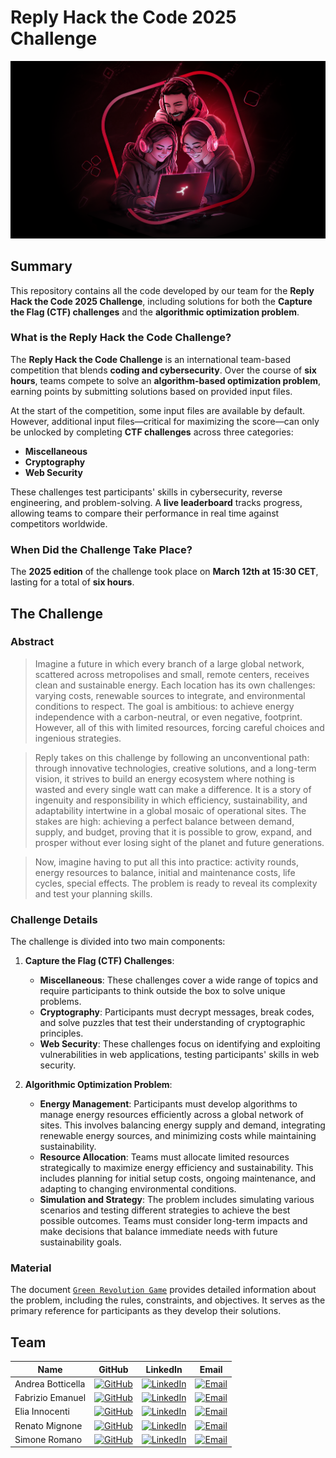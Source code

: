 # Reply Hack the Code 2025 Challenge

![reply-hackthecode-challenge](resources/reply-hackthecode-challenge.png)

## Summary

This repository contains all the code developed by our team for the **Reply Hack the Code 2025 Challenge**, including solutions for both the **Capture the Flag (CTF) challenges** and the **algorithmic optimization problem**.

### What is the Reply Hack the Code Challenge?

The **Reply Hack the Code Challenge** is an international team-based competition that blends **coding and cybersecurity**. Over the course of **six hours**, teams compete to solve an **algorithm-based optimization problem**, earning points by submitting solutions based on provided input files.

At the start of the competition, some input files are available by default. However, additional input files—critical for maximizing the score—can only be unlocked by completing **CTF challenges** across three categories:
- **Miscellaneous**
- **Cryptography**
- **Web Security**

These challenges test participants' skills in cybersecurity, reverse engineering, and problem-solving. A **live leaderboard** tracks progress, allowing teams to compare their performance in real time against competitors worldwide.

### When Did the Challenge Take Place?

The **2025 edition** of the challenge took place on **March 12th at 15:30 CET**, lasting for a total of **six hours**.

## The Challenge

### Abstract

> Imagine a future in which every branch of a large global network, scattered across metropolises and small, remote centers, receives clean and sustainable energy. Each location has its own challenges: varying costs, renewable sources to integrate, and environmental conditions to respect. The goal is ambitious: to achieve energy independence with a carbon-neutral, or even negative, footprint. However, all of this with limited resources, forcing careful choices and ingenious strategies.  

> Reply takes on this challenge by following an unconventional path: through innovative technologies, creative solutions, and a long-term vision, it strives to build an energy ecosystem where nothing is wasted and every single watt can make a difference. It is a story of ingenuity and responsibility in which efficiency, sustainability, and adaptability intertwine in a global mosaic of operational sites. The stakes are high: achieving a perfect balance between demand, supply, and budget, proving that it is possible to grow, expand, and prosper without ever losing sight of the planet and future generations.  

> Now, imagine having to put all this into practice: activity rounds, energy resources to balance, initial and maintenance costs, life cycles, special effects. The problem is ready to reveal its complexity and test your planning skills.

### Challenge Details

The challenge is divided into two main components:

1. **Capture the Flag (CTF) Challenges**:
    - **Miscellaneous**: These challenges cover a wide range of topics and require participants to think outside the box to solve unique problems.
    - **Cryptography**: Participants must decrypt messages, break codes, and solve puzzles that test their understanding of cryptographic principles.
    - **Web Security**: These challenges focus on identifying and exploiting vulnerabilities in web applications, testing participants' skills in web security.

2. **Algorithmic Optimization Problem**:
    - **Energy Management**: Participants must develop algorithms to manage energy resources efficiently across a global network of sites. This involves balancing energy supply and demand, integrating renewable energy sources, and minimizing costs while maintaining sustainability.
    - **Resource Allocation**: Teams must allocate limited resources strategically to maximize energy efficiency and sustainability. This includes planning for initial setup costs, ongoing maintenance, and adapting to changing environmental conditions.
    - **Simulation and Strategy**: The problem includes simulating various scenarios and testing different strategies to achieve the best possible outcomes. Teams must consider long-term impacts and make decisions that balance immediate needs with future sustainability goals.

### Material

The document [`Green Revolution Game`](Problem/docs/Green_Revolution_Game.pdf) provides detailed information about the problem, including the rules, constraints, and objectives. It serves as the primary reference for participants as they develop their solutions.

## Team

| Name              | GitHub                                                                                                               | LinkedIn                                                                                                                                  | Email                                                                                                            |
| ----------------- | -------------------------------------------------------------------------------------------------------------------- | ----------------------------------------------------------------------------------------------------------------------------------------- | ---------------------------------------------------------------------------------------------------------------- |
| Andrea Botticella | [![GitHub](https://img.shields.io/badge/GitHub-Profile-informational?logo=github)](https://github.com/Botti01)       | [![LinkedIn](https://img.shields.io/badge/LinkedIn-Profile-blue?logo=linkedin)](https://www.linkedin.com/in/andrea-botticella-353169293/) | [![Email](https://img.shields.io/badge/Email-Send-blue?logo=gmail)](mailto:andrea.botticella@studenti.polito.it) |
| Fabrizio Emanuel  | [![GitHub](https://img.shields.io/badge/GitHub-Profile-informational?logo=github)](https://github.com/briss01)       | [![LinkedIn](https://img.shields.io/badge/LinkedIn-Profile-blue?logo=linkedin)](https://www.linkedin.com/in/fabrizio-emanuel-b57a28237/)  | [![Email](https://img.shields.io/badge/Email-Send-blue?logo=gmail)](mailto:fabrizio.emanuel@studenti.polito.it)  |
| Elia Innocenti    | [![GitHub](https://img.shields.io/badge/GitHub-Profile-informational?logo=github)](https://github.com/eliainnocenti) | [![LinkedIn](https://img.shields.io/badge/LinkedIn-Profile-blue?logo=linkedin)](https://www.linkedin.com/in/eliainnocenti/)               | [![Email](https://img.shields.io/badge/Email-Send-blue?logo=gmail)](mailto:elia.innocenti@studenti.polito.it)    |
| Renato Mignone    | [![GitHub](https://img.shields.io/badge/GitHub-Profile-informational?logo=github)](https://github.com/RenatoMignone) | [![LinkedIn](https://img.shields.io/badge/LinkedIn-Profile-blue?logo=linkedin)](https://www.linkedin.com/in/renato-mignone/)              | [![Email](https://img.shields.io/badge/Email-Send-blue?logo=gmail)](mailto:renato.mignone@studenti.polito.it)    |
| Simone Romano     | [![GitHub](https://img.shields.io/badge/GitHub-Profile-informational?logo=github)](https://github.com/sroman0)       | [![LinkedIn](https://img.shields.io/badge/LinkedIn-Profile-blue?logo=linkedin)](https://www.linkedin.com/in/simone-romano-383277307/)     | [![Email](https://img.shields.io/badge/Email-Send-blue?logo=gmail)](mailto:simone.romano@studenti.polito.it)     |
